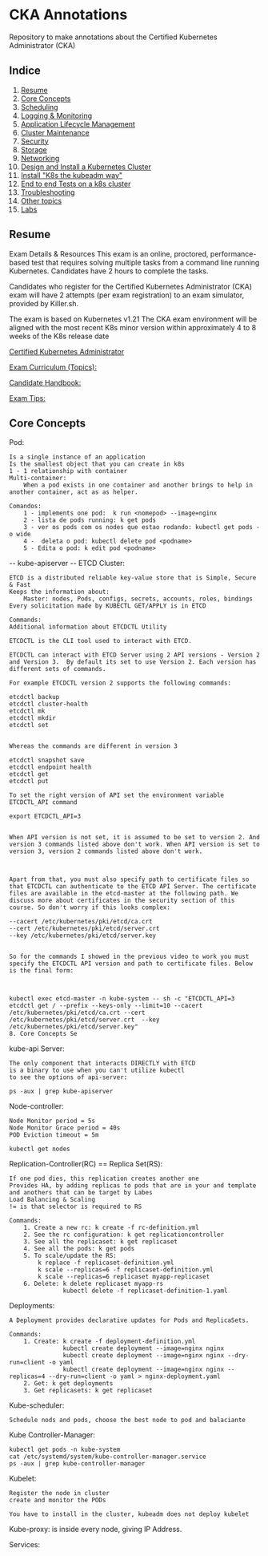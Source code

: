 # CKA Annotations
Repository to make annotations about the Certified Kubernetes Administrator (CKA)


## Indice
1. [Resume](#Resume)
2. [Core Concepts](#Core)
3. [Scheduling](#Resume)
4. [Logging & Monitoring](#Resume)
5. [Application Lifecycle Management](#Resume)
6. [Cluster Maintenance](#Resume)
7. [Security](#Resume)
8. [Storage](#Resume)
9. [Networking](#Resume)
10. [Design and Install a Kubernetes Cluster](#Resume)
11. [Install "K8s the kubeadm way"](#Resume)
12. [End to end Tests on a k8s cluster](#Resume)
13. [Troubleshooting](#Resume)
14. [Other topics](#Resume)
15. [Labs](#Resume)


## Resume <a name="Resume"></a>

Exam Details & Resources
This exam is an online, proctored, performance-based test that requires solving multiple tasks from a command line running Kubernetes.
Candidates have 2 hours to complete the tasks.

Candidates who register for the Certified Kubernetes Administrator (CKA) exam will have 2 attempts (per exam registration) to an exam simulator, provided by Killer.sh.

The exam is based on Kubernetes v1.21
The CKA exam environment will be aligned with the most recent K8s minor version within approximately 4 to 8 weeks of the K8s release date

[Certified Kubernetes Administrator](https://www.cncf.io/certification/cka/)

[Exam Curriculum (Topics):](https://github.com/cncf/curriculum)

[Candidate Handbook:](https://www.cncf.io/certification/candidate-handbook)

[Exam Tips:](http://training.linuxfoundation.org/go//Important-Tips-CKA-CKAD)

## Core Concepts <a name="Core"></a>

Pod:
```
Is a single instance of an application
Is the smallest object that you can create in k8s
1 - 1 relationship with container
Multi-container:
    When a pod exists in one container and another brings to help in another container, act as as helper.

Comandos:
    1 - implements one pod:  k run <nomepod> --image=nginx
    2 - lista de pods running: k get pods
    3 - ver os pods com os nodes que estao rodando: kubectl get pods -o wide
    4 -  deleta o pod: kubectl delete pod <podname>
    5 - Edita o pod: k edit pod <podname>
```

-- kube-apiserver --
ETCD Cluster:
```
ETCD is a distributed reliable key-value store that is Simple, Secure & Fast
Keeps the information about:
    Master: nodes, Pods, configs, secrets, accounts, roles, bindings
Every solicitation made by KUBECTL GET/APPLY is in ETCD

Commands:
Additional information about ETCDCTL Utility

ETCDCTL is the CLI tool used to interact with ETCD.

ETCDCTL can interact with ETCD Server using 2 API versions - Version 2 and Version 3.  By default its set to use Version 2. Each version has different sets of commands.

For example ETCDCTL version 2 supports the following commands:

etcdctl backup
etcdctl cluster-health
etcdctl mk
etcdctl mkdir
etcdctl set


Whereas the commands are different in version 3

etcdctl snapshot save
etcdctl endpoint health
etcdctl get
etcdctl put

To set the right version of API set the environment variable ETCDCTL_API command

export ETCDCTL_API=3


When API version is not set, it is assumed to be set to version 2. And version 3 commands listed above don't work. When API version is set to version 3, version 2 commands listed above don't work.



Apart from that, you must also specify path to certificate files so that ETCDCTL can authenticate to the ETCD API Server. The certificate files are available in the etcd-master at the following path. We discuss more about certificates in the security section of this course. So don't worry if this looks complex:

--cacert /etc/kubernetes/pki/etcd/ca.crt
--cert /etc/kubernetes/pki/etcd/server.crt
--key /etc/kubernetes/pki/etcd/server.key


So for the commands I showed in the previous video to work you must specify the ETCDCTL API version and path to certificate files. Below is the final form:



kubectl exec etcd-master -n kube-system -- sh -c "ETCDCTL_API=3 etcdctl get / --prefix --keys-only --limit=10 --cacert /etc/kubernetes/pki/etcd/ca.crt --cert /etc/kubernetes/pki/etcd/server.crt  --key /etc/kubernetes/pki/etcd/server.key"
8. Core Concepts Se
```

kube-api Server:
```
The only component that interacts DIRECTLY with ETCD
is a binary to use when you can't utilize kubectl
to see the options of api-server:

ps -aux | grep kube-apiserver
```

Node-controller:
```
Node Monitor period = 5s
Node Monitor Grace period = 40s
POD Eviction timeout = 5m

kubectl get nodes
```

Replication-Controller(RC) == Replica Set(RS):
```
If one pod dies, this replication creates another one
Provides HA, by adding replicas to pods that are in your and template and anothers that can be target by Labes
Load Balancing & Scaling
!= is that selector is required to RS

Commands:
    1. Create a new rc: k create -f rc-definition.yml
    2. See the rc configuration: k get replicationcontroller
    3. See all the replicaset: k get replicaset
    4. See all the pods: k get pods
    5. To scale/update the RS:
        k replace -f replicaset-definition.yml
        k scale --replicas=6 -f replicaset-definition.yml
        k scale --replicas=6 replicaset myapp-replicaset
    6. Delete: k delete replicaset myapp-rs
               kubectl delete -f replicaset-definition-1.yaml

```

Deployments:
```
A Deployment provides declarative updates for Pods and ReplicaSets.

Commands:
    1. Create: k create -f deployment-definition.yml
               kubectl create deployment --image=nginx nginx
               kubectl create deployment --image=nginx nginx --dry-run=client -o yaml
               kubectl create deployment --image=nginx nginx --replicas=4 --dry-run=client -o yaml > nginx-deployment.yaml
    2. Get: k get deployments
    3. Get replicasets: k get replicaset
```

Kube-scheduler:
```
Schedule nods and pods, choose the best node to pod and balaciante

```

Kube Controller-Manager:
```
kubectl get pods -n kube-system
cat /etc/systemd/system/kube-controller-manager.service
ps -aux | grep kube-controller-manager
```

Kubelet:
```
Register the node in cluster
create and monitor the PODs

You have to install in the cluster, kubeadm does not deploy kubelet
```

Kube-proxy: is inside every node, giving IP Address.

Services:
```

```